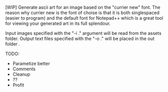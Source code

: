 [WIP] Generate ascii art for an image based on the "currier new" font.
The reason why currier new is the font of choise is that it is both singlespaced (easier to program) and the default font for Notepad++ which is a great tool for viewing your generated art in its full splendour.

Input images specified with the "-i <name>.<extension>" argument will be read from the assets folder.
Output text files specified with the "-o <name>.<extension>" will be placed in the out folder .

TODO:
 - Parametize better
 - Comments
 - Cleanup
 - ??
 - Profit
